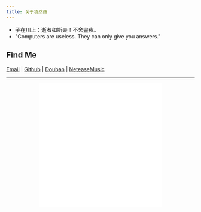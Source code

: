 ```yaml
---
title: 关于凌然葭
---
```

 - 子在川上：逝者如斯夫！不舍晝夜。
 - "Computers are useless. They can only give you answers."

## Find Me
[Email](mailto:zjharpoonman@gmail.com) | [Github](https://github.com/0ranga) | [Douban](https://www.douban.com/people/69104080/) | [NeteaseMusic](http://music.163.com/#/user/home?id=1352908)


--- 
<!-- netease music -->
<div  style=" text-align: center;">
<iframe frameborder="no" border="0" marginwidth="0" marginheight="0" width=330 height=330 src="//music.163.com/outchain/player?type=0&id=2172521085&auto=1&height=430"></iframe>
</div>
